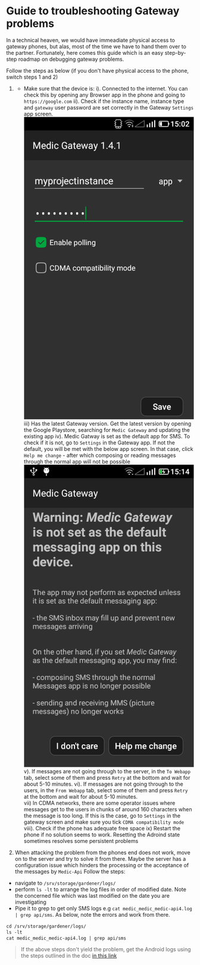 # Guide to troubleshooting Gateway problems

In a technical heaven, we would have immeadiate physical access to gateway phones, but alas, most of the time we have to hand them over to the partner. Fortunately, here comes this guide which is an easy step-by-step roadmap on debugging gateway problems.

Follow the steps as below (if you don't have physical access to the phone, switch steps 1 and 2)

1. - Make sure that the device is:
        i). Connected to the internet. You can check this by opening any Browser app in the phone and going to `https://google.com`
        ii). Check if the instance name, instance type and `gateway` user password are set correctly in the Gateway `Settings` app screen.
        ![Medic Gateway Settings screen](img/settings_screen.png)
        iii) Has the latest Gateway version. Get the latest version by opening the Google Playstore, searching for `Medic Gateway` and updating the existing app
        iv). Medic Gatway is set as the default app for SMS. To check if it is not, go to `Settings` in the Gateway app. If not the default, you will be met with the below app screen. In that case, click `Help me change` - after which composing or reading messages through the normal app will not be possible
        ![Medic Gateway is not set as the default messaging app](img/not_default.png)
        v). If messages are not going through to the server, in the `To Webapp`  tab, select some of them and press `Retry` at the bottom and wait for about 5-10 minutes.
        vi). If messages are not going through to the users, in the `From Webapp`  tab, select some of them and press `Retry` at the bottom and wait for about 5-10 minutes.  
        vii) In CDMA networks, there are some operator issues where messages get to the users in chunks of around 160 characters when the message is too long. If this is the case, go to `Settings` in the gateway screen and make sure you tick `CDMA compatibility mode`
        viii). Check if the phone has adequate free space
        ix) Restart the phone if no solution seems to work. Resetting the Adroind state sometimes resolves some persistent problems 

2.  When attacking the problem from the phones end does not work, move on to the server and try to solve it from there. Maybe the server has a configuration issue which hinders the processing or the acceptance of the messages by `Medic-Api`
Follow the steps:
   - navigate to `/srv/storage/gardener/logs/ `
   - perform `ls -lt` to arrange the log files in order of modified date. Note the concerned file which was last modified on the date you are investigating 
   - Pipe it to grep to get only SMS logs e.g `cat medic_medic_medic-api4.log | grep api/sms`. As below, note the errors and work from there.
```
cd /srv/storage/gardener/logs/   
ls -lt   
cat medic_medic_medic-api4.log | grep api/sms
```
> If the above steps don't yield the problem, get the Android logs using the steps outlined in the doc [in this link](https://github.com/medic/medic-docs/blob/master/troubleshooting/get-android-logs.md)



